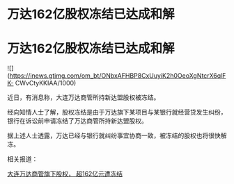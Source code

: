 # 万达162亿股权冻结已达成和解

# 万达162亿股权冻结已达成和解

![](https://inews.gtimg.com/om_bt/ONbxAFHBP8CxUuyiK2h0OeoXgNtcrX6qlFK-
CWvCtyKKIAA/1000)

近日，有消息称，大连万达商管所持新达盟股权被冻结。

经向知情人士了解，股权冻结是由于万达旗下某项目与某银行就经营贷发生纠纷，银行在诉讼前申请冻结了万达商管所持新达盟股权。

据上述人士透露，万达已经与银行就纠纷事宜协商一致，被冻结的股权也将很快解冻。

相关报道：

[大连万达商管旗下股权， 超162亿元遭冻结 ](https://news.qq.com/rain/a/20240324A002NG00)

